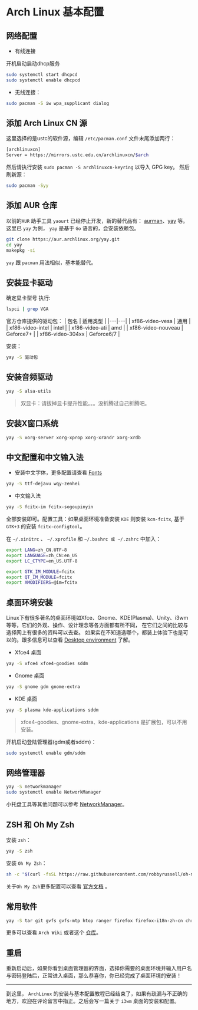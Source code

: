 # Arch Linux 基本配置

## 网络配置

* 有线连接

开机启动启动dhcp服务

```bash
sudo systemctl start dhcpcd
sudo systemctl enable dhcpcd
```

* 无线连接：

```bash
sudo pacman -S iw wpa_supplicant dialog
```

## 添加 Arch Linux CN 源

这里选择的是ustc的软件源，编辑 `/etc/pacman.conf` 文件末尾添加两行：

```bash
[archlinuxcn]
Server = https://mirrors.ustc.edu.cn/archlinuxcn/$arch
```

然后请执行安装 `sudo pacman -S archlinuxcn-keyring` 以导入 GPG key。
然后刷新源：

```bash
sudo pacman -Syy
```

## 添加 AUR 仓库

以前的`AUR` 助手工具 `yaourt` 已经停止开发，新的替代品有： [aurman](https://github.com/polygamma/aurman)、[yay](https://github.com/Jguer/yay) 等。这里已 `yay` 为例， `yay` 是基于 `Go` 语言的，会安装依赖包。

```bash
git clone https://aur.archlinux.org/yay.git
cd yay
makepkg -si
```

`yay` 跟 `pacman` 用法相似，基本能替代。

## 安装显卡驱动

确定显卡型号
执行:

```bash
lspci | grep VGA
```

官方仓库提供的驱动包：
| 包名 | 适用类型 |
|---|---|
| xf86-video-vesa     | 通用 |
| xf86-video-intel    | intel |
| xf86-video-ati      | amd |
| xf86-video-nouveau  | Geforce7+ |
| xf86-video-304xx    | Geforce6/7 |

安装：

```bash
yay -S 驱动包
```

## 安装音频驱动

```bash
yay -S alsa-utils
```

> 双显卡：请拔掉显卡提升性能。。。没折腾过自己折腾吧。

## 安装X窗口系统

```bash
yay -S xorg-server xorg-xprop xorg-xrandr xorg-xrdb
```

## 中文配置和中文输入法

* 安装中文字体，更多配置请查看 [Fonts](https://wiki.archlinux.org/index.php/Fonts)

```bash
yay -S ttf-dejavu wqy-zenhei
```

* 中文输入法

```bash
yay -S fcitx-im fcitx-sogoupinyin
```

全部安装即可。配置工具：如果桌面环境准备安装 `KDE` 则安装 `kcm-fcitx`, 基于 `GTK+3` 的安装 `fcitx-configtool`。

在 `~/.xinitrc` 、 `~/.xprofile` 和 `~/.bashrc 或 ~/.zshrc` 中加入：

```bash
export LANG=zh_CN.UTF-8
export LANGUAGE=zh_CN:en_US
export LC_CTYPE=en_US.UTF-8

export GTK_IM_MODULE=fcitx
export QT_IM_MODULE=fcitx
export XMODIFIERS=@im=fcitx
```

## 桌面环境安装

Linux下有很多著名的桌面环境如Xfce、Gnome、KDE(Plasma)、Unity、i3wm等等，它们的外观、操作、设计理念等各方面都有所不同， 在它们之间的比较与选择网上有很多的资料可以去查。
如果实在不知道选哪个，都装上体验下也是可以的。跟多信息可以查看 [Desktop environment](https://wiki.archlinux.org/index.php/Desktop_environment#List_of_desktop_environments) 了解。

* Xfce4 桌面

```bash
yay -S xfce4 xfce4-goodies sddm
```

* Gnome 桌面

```bash
yay -S gnome gdm gnome-extra
```

* KDE 桌面

```bash
yay -S plasma kde-applications sddm
```

> xfce4-goodies、gnome-extra、kde-applications 是扩展包，可以不用安装。

开机启动登陆管理器(gdm或者sddm)：

```bash
sudo systemctl enable gdm/sddm
```

## 网络管理器

```bash
yay -S networkmanager
sudo systemctl enable NetworkManager
```

小托盘工具等其他问题可以参考 [NetworkManager](https://wiki.archlinux.org/index.php/NetworkManager)。

## ZSH 和 Oh My Zsh

安装 `zsh`：

```bash
yay -S zsh
```

安装 `Oh My Zsh`：

```bash
sh -c "$(curl -fsSL https://raw.githubusercontent.com/robbyrussell/oh-my-zsh/master/tools/install.sh)"
```

关于`Oh My Zsh`更多配置可以查看 [官方文档](https://github.com/robbyrussell/oh-my-zsh) 。

## 常用软件

```bash
yay -S tar git gvfs gvfs-mtp htop ranger firefox firefox-i18n-zh-cn chromium
```

更多可以查看 `Arch Wiki` 或者这个 [仓库](https://github.com/alim0x/Awesome-Linux-Software-zh_CN)。

## 重启

重新启动后，如果你看到桌面管理器的界面，选择你需要的桌面环境并输入用户名与密码登陆后，正常进入桌面，那么恭喜你，你已经完成了桌面环境的安装！

---
到这里， `ArchLinux` 的安装与基本配置教程已经结束了，如果有疏漏与不正确的地方，欢迎在评论留言中指正。之后会写一篇关于 `i3wm` 桌面的安装和配置。
